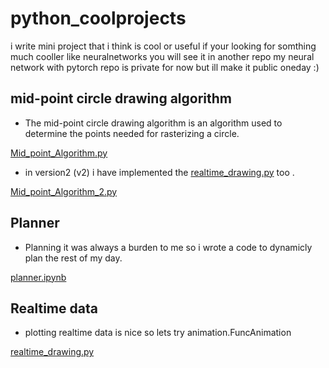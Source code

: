 # python_coolprojects
i write mini project that i think is cool or useful
if your looking for somthing much cooller like neuralnetworks you will see it in another repo 
my neural network with pytorch repo is private for now but ill make it public oneday :)

## mid-point circle drawing algorithm
- The mid-point circle drawing algorithm is an algorithm used to determine the points needed for rasterizing a circle. 

[Mid_point_Algorithm.py](Mid_point_Algorithm.py 'Mid_point_Algorithm.py')

- in version2 (v2) i have implemented the  [realtime_drawing.py](realtime_drawing.py 'realtime_drawing.py') too .

[Mid_point_Algorithm_2.py](Mid_point_Algorithm_2.py 'Mid_point_Algorithm_2.py')


## Planner
- Planning it was always a burden to me so i wrote a code to dynamicly plan the rest of my day.

[planner.ipynb](planner.ipynb 'Planner.ipynb')

## Realtime data
- plotting realtime data is nice so lets try animation.FuncAnimation

[realtime_drawing.py](realtime_drawing.py 'realtime_drawing.py')